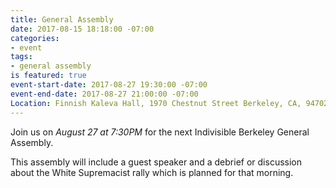 ```yaml
---
title: General Assembly
date: 2017-08-15 18:18:00 -07:00
categories:
- event
tags:
- general assembly
is featured: true
event-start-date: 2017-08-27 19:30:00 -07:00
event-end-date: 2017-08-27 21:00:00 -07:00
Location: Finnish Kaleva Hall, 1970 Chestnut Street Berkeley, CA, 94702
---
```


Join us on *August 27 at 7:30PM* for the next Indivisible Berkeley General Assembly.

This assembly will include a guest speaker and a debrief or discussion about the White Supremacist rally which is planned for that morning.